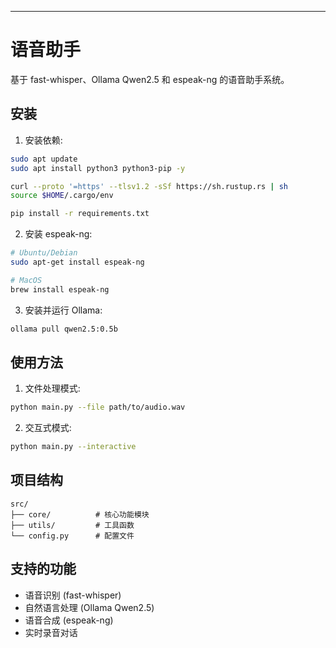 ---

# 语音助手

基于 fast-whisper、Ollama Qwen2.5 和 espeak-ng 的语音助手系统。

## 安装

1. 安装依赖:
```bash
sudo apt update
sudo apt install python3 python3-pip -y

curl --proto '=https' --tlsv1.2 -sSf https://sh.rustup.rs | sh
source $HOME/.cargo/env

pip install -r requirements.txt
```

2. 安装 espeak-ng:
```bash
# Ubuntu/Debian
sudo apt-get install espeak-ng

# MacOS
brew install espeak-ng
```

3. 安装并运行 Ollama:
```bash
ollama pull qwen2.5:0.5b
```

## 使用方法

1. 文件处理模式:
```bash
python main.py --file path/to/audio.wav
```

2. 交互式模式:
```bash
python main.py --interactive
```

## 项目结构

```
src/
├── core/          # 核心功能模块
├── utils/         # 工具函数
└── config.py      # 配置文件
```

## 支持的功能

- 语音识别 (fast-whisper)
- 自然语言处理 (Ollama Qwen2.5)
- 语音合成 (espeak-ng)
- 实时录音对话
